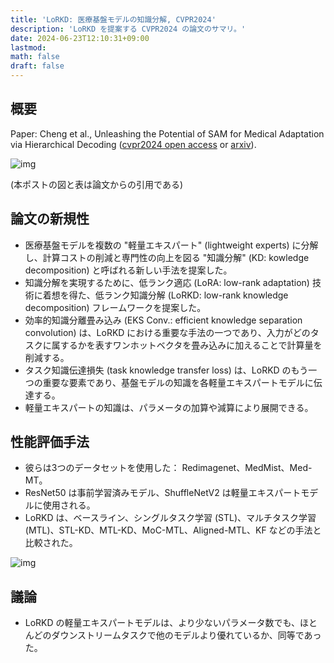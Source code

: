 ```yaml
---
title: 'LoRKD: 医療基盤モデルの知識分解, CVPR2024'
description: 'LoRKD を提案する CVPR2024 の論文のサマリ。'
date: 2024-06-23T12:10:31+09:00
lastmod: 
math: false
draft: false
---
```


## 概要

Paper: Cheng et al., Unleashing the Potential of SAM for Medical Adaptation via Hierarchical Decoding ([cvpr2024 open access](https://openaccess.thecvf.com/content/CVPR2024/papers/Zhou_Low-Rank_Knowledge_Decomposition_for_Medical_Foundation_Models_CVPR_2024_paper.pdf) or [arxiv](https://arxiv.org/abs/2403.18271)).

![img](https://img.tsuji.tech/h-sam-cvpr2024-0.jpg)

(本ポストの図と表は論文からの引用である)

## 論文の新規性

* 医療基盤モデルを複数の "軽量エキスパート" (lightweight experts) に分解し、計算コストの削減と専門性の向上を図る "知識分解" (KD: kowledge decomposition) と呼ばれる新しい手法を提案した。
* 知識分解を実現するために、低ランク適応 (LoRA: low-rank adaptation) 技術に着想を得た、低ランク知識分解 (LoRKD: low-rank knowledge decomposition) フレームワークを提案した。
* 効率的知識分離畳み込み (EKS Conv.: efficient knowledge separation convolution) は、LoRKD における重要な手法の一つであり、入力がどのタスクに属するかを表すワンホットベクタを畳み込みに加えることで計算量を削減する。
* タスク知識伝達損失 (task knowledge transfer loss) は、LoRKD のもう一つの重要な要素であり、基盤モデルの知識を各軽量エキスパートモデルに伝達する。
* 軽量エキスパートの知識は、パラメータの加算や減算により展開できる。

## 性能評価手法

* 彼らは3つのデータセットを使用した： Redimagenet、MedMist、Med-MT。
* ResNet50 は事前学習済みモデル、ShuffleNetV2 は軽量エキスパートモデルに使用される。
* LoRKD は、ベースライン、シングルタスク学習 (STL)、マルチタスク学習 (MTL)、STL-KD、MTL-KD、MoC-MTL、Aligned-MTL、KF などの手法と比較された。

![img](https://img.tsuji.tech/h-sam-cvpr2024-1.jpg)

## 議論

* LoRKD の軽量エキスパートモデルは、より少ないパラメータ数でも、ほとんどのダウンストリームタスクで他のモデルより優れているか、同等であった。 
